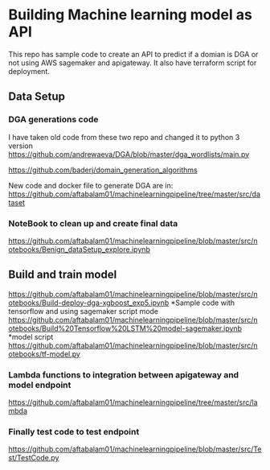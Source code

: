 # Building Machine learning model as API 

This repo has sample code to create an API to predict if a domian is DGA or not using AWS sagemaker and apigateway. It also have terraform script for deployment.

## Data Setup 
### DGA generations code
I have taken old code from these two repo and changed it to python 3 version
https://github.com/andrewaeva/DGA/blob/master/dga_wordlists/main.py

https://github.com/baderj/domain_generation_algorithms  

New code and docker file to generate DGA are in:
https://github.com/aftabalam01/machinelearningpipeline/tree/master/src/dataset
### NoteBook to clean up and create final data
https://github.com/aftabalam01/machinelearningpipeline/blob/master/src/notebooks/Benign_dataSetup_explore.ipynb

## Build and train model
https://github.com/aftabalam01/machinelearningpipeline/blob/master/src/notebooks/Build-deploy-dga-xgboost_exp5.ipynb
*Sample code with tensorflow and using sagemaker script mode
https://github.com/aftabalam01/machinelearningpipeline/blob/master/src/notebooks/Build%20Tensorflow%20LSTM%20model-sagemaker.ipynb
*model script
https://github.com/aftabalam01/machinelearningpipeline/blob/master/src/notebooks/tf-model.py

### Lambda functions to integration between apigateway and model endpoint
https://github.com/aftabalam01/machinelearningpipeline/tree/master/src/lambda

### Finally test code to test endpoint
https://github.com/aftabalam01/machinelearningpipeline/blob/master/src/Test/TestCode.py
